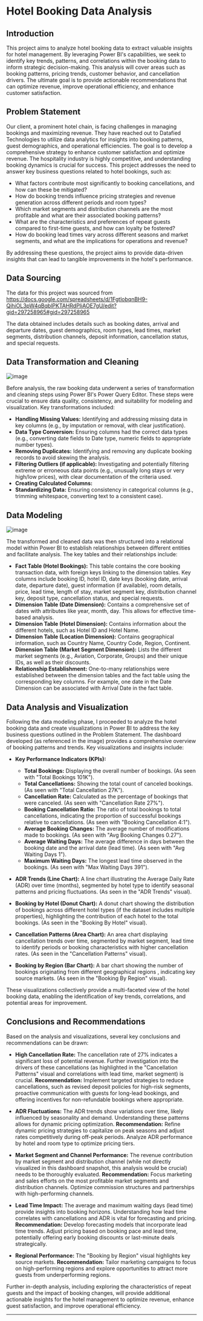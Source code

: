 # Hotel Booking Data Analysis

## Introduction

This project aims to analyze hotel booking data to extract valuable insights for hotel management. By leveraging Power BI's capabilities, we seek to identify key trends, patterns, and correlations within the booking data to inform strategic decision-making. This analysis will cover areas such as booking patterns, pricing trends, customer behavior, and cancellation drivers. The ultimate goal is to provide actionable recommendations that can optimize revenue, improve operational efficiency, and enhance customer satisfaction.

## Problem Statement

Our client, a prominent hotel chain, is facing challenges in managing bookings and maximizing revenue. They have reached out to Datafied Technologies to utilize data analytics for insights into booking patterns, guest demographics, and operational efficiencies. The goal is to develop a comprehensive strategy to enhance customer satisfaction and optimize revenue. The hospitality industry is highly competitive, and understanding booking dynamics is crucial for success. This project addresses the need to answer key business questions related to hotel bookings, such as:

* What factors contribute most significantly to booking cancellations, and how can these be mitigated?
* How do booking trends influence pricing strategies and revenue generation across different periods and room types?
* Which market segments and distribution channels are the most profitable and what are their associated booking patterns?
* What are the characteristics and preferences of repeat guests compared to first-time guests, and how can loyalty be fostered?
* How do booking lead times vary across different seasons and market segments, and what are the implications for operations and revenue?

By addressing these questions, the project aims to provide data-driven insights that can lead to tangible improvements in the hotel's performance.

## Data Sourcing

The data for this project was sourced from https://docs.google.com/spreadsheets/d/1FgtlobqnBH9-QihiOL3pW4qBqblPKTAHRdPIiAOE7gU/edit?gid=297258965#gid=297258965 

The data obtained includes details such as booking dates, arrival and departure dates, guest demographics, room types, lead times, market segments, distribution channels, deposit information, cancellation status, and special requests.

## Data Transformation and Cleaning
![image](https://github.com/user-attachments/assets/38023492-95b5-4b51-8ba7-a3abba2aed86)

Before analysis, the raw booking data underwent a series of transformation and cleaning steps using Power BI's Power Query Editor. These steps were crucial to ensure data quality, consistency, and suitability for modeling and visualization. Key transformations included:

* **Handling Missing Values:** Identifying and addressing missing data in key columns (e.g., by imputation or removal, with clear justification).
* **Data Type Conversion:** Ensuring columns had the correct data types (e.g., converting date fields to Date type, numeric fields to appropriate number types).
* **Removing Duplicates:** Identifying and removing any duplicate booking records to avoid skewing the analysis.
* **Filtering Outliers (if applicable):** Investigating and potentially filtering extreme or erroneous data points (e.g., unusually long stays or very high/low prices), with clear documentation of the criteria used.
* **Creating Calculated Columns:** 
* **Standardizing Data:** Ensuring consistency in categorical columns (e.g., trimming whitespace, converting text to a consistent case).

## Data Modeling
![image](https://github.com/user-attachments/assets/d207b77f-ca19-49ab-a0b3-4c459eae9e64)

The transformed and cleaned data was then structured into a relational model within Power BI to establish relationships between different entities and facilitate analysis. The key tables and their relationships include:

* **Fact Table (Hotel Bookings):** This table contains the core booking transaction data, with foreign keys linking to the dimension tables. Key columns include booking ID, hotel ID, date keys (booking date, arrival date, departure date), guest information (if available), room details, price, lead time, length of stay, market segment key, distribution channel key, deposit type, cancellation status, and special requests.
* **Dimension Table (Date Dimension):** Contains a comprehensive set of dates with attributes like year, month, day. This allows for effective time-based analysis.
* **Dimension Table (Hotel Dimension):** Contains information about the different hotels, such as Hotel ID and Hotel Name.
* **Dimension Table (Location Dimension):** Contains geographical information, such as Country Name, Country Code, Region, Continent.
* **Dimension Table (Market Segment Dimension):** Lists the different market segments (e.g., Aviation, Corporate, Groups) and their unique IDs, as well as their discounts.
* **Relationship Establishment:** One-to-many relationships were established between the dimension tables and the fact table using the corresponding key columns. For example, one date in the Date Dimension can be associated with Arrival Date in the fact table.

## Data Analysis and Visualization

Following the data modeling phase, I proceeded to analyze the hotel booking data and create visualizations in Power BI to address the key business questions outlined in the Problem Statement. The dashboard developed (as referenced in the image) provides a comprehensive overview of booking patterns and trends. Key visualizations and insights include:

* **Key Performance Indicators (KPIs):**
    * **Total Bookings:** Displaying the overall number of bookings. (As seen with "Total Bookings 101K").
    * **Total Cancellations:** Showing the total count of canceled bookings. (As seen with "Total Cancellation 27K").
    * **Cancellation Rate:** Calculated as the percentage of bookings that were canceled. (As seen with "Cancellation Rate 27%").
    * **Booking Cancellation Ratio:** The ratio of total bookings to total cancellations, indicating the proportion of successful bookings relative to cancellations. (As seen with "Booking Cancellation 4:1").
    * **Average Booking Changes:** The average number of modifications made to bookings. (As seen with "Avg Booking Changes 0.27").
    * **Average Waiting Days:** The average difference in days between the booking date and the arrival date (lead time). (As seen with "Avg Waiting Days 1").
    * **Maximum Waiting Days:** The longest lead time observed in the bookings. (As seen with "Max Waiting Days 391").

* **ADR Trends (Line Chart):** A line chart illustrating the Average Daily Rate (ADR) over time (months), segmented by hotel type to identify seasonal patterns and pricing fluctuations. (As seen in the "ADR Trends" visual).

* **Booking by Hotel (Donut Chart):** A donut chart showing the distribution of bookings across different hotel types (if the dataset includes multiple properties), highlighting the contribution of each hotel to the total bookings. (As seen in the "Booking By Hotel" visual).

* **Cancellation Patterns (Area Chart):** An area chart displaying cancellation trends over time, segmented by market segment, lead time to identify periods or booking characteristics with higher cancellation rates. (As seen in the "Cancellation Patterns" visual).

* **Booking by Region (Bar Chart):** A bar chart showing the number of bookings originating from different geographical regions , indicating key source markets. (As seen in the "Booking By Region" visual).

These visualizations collectively provide a multi-faceted view of the hotel booking data, enabling the identification of key trends, correlations, and potential areas for improvement.

## Conclusions and Recommendations

Based on the analysis and visualizations, several key conclusions and recommendations can be drawn:

* **High Cancellation Rate:** The cancellation rate of 27% indicates a significant loss of potential revenue. Further investigation into the drivers of these cancellations (as highlighted in the "Cancellation Patterns" visual and correlations with lead time, market segment) is crucial. **Recommendation:** Implement targeted strategies to reduce cancellations, such as revised deposit policies for high-risk segments, proactive communication with guests for long-lead bookings, and offering incentives for non-refundable bookings where appropriate.

* **ADR Fluctuations:** The ADR trends show variations over time, likely influenced by seasonality and demand. Understanding these patterns allows for dynamic pricing optimization. **Recommendation:** Refine dynamic pricing strategies to capitalize on peak seasons and adjust rates competitively during off-peak periods. Analyze ADR performance by hotel and room type to optimize pricing tiers.

* **Market Segment and Channel Performance:** The revenue contribution by market segment and distribution channel (while not directly visualized in this dashboard snapshot, this analysis would be crucial) needs to be thoroughly evaluated. **Recommendation:** Focus marketing and sales efforts on the most profitable market segments and distribution channels. Optimize commission structures and partnerships with high-performing channels.

* **Lead Time Impact:** The average and maximum waiting days (lead time) provide insights into booking horizons. Understanding how lead time correlates with cancellations and ADR is vital for forecasting and pricing. **Recommendation:** Develop forecasting models that incorporate lead time trends. Adjust pricing based on booking pace and lead time, potentially offering early booking discounts or last-minute deals strategically.

* **Regional Performance:** The "Booking by Region" visual highlights key source markets. **Recommendation:** Tailor marketing campaigns to focus on high-performing regions and explore opportunities to attract more guests from underperforming regions.

Further in-depth analysis, including exploring the characteristics of repeat guests and the impact of booking changes, will provide additional actionable insights for the hotel management to optimize revenue, enhance guest satisfaction, and improve operational efficiency.

---
